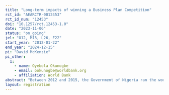 ```yaml
---
title: "Long-term impacts of winning a Business Plan Competition"
rct_id: "AEARCTR-0012453"
rct_id_num: "12453"
doi: "10.1257/rct.12453-1.0"
date: "2023-11-06"
status: "on_going"
jel: "O12, M13, L26, F22"
start_year: "2012-01-22"
end_year: "2024-12-15"
pi: "David McKenzie"
pi_other:
  1:
    - name: Oyebola Okunogbe
    - email: ookunogbe@worldbank.org
    - affiliation: World Bank
abstract: "Between 2012 and 2015, the Government of Nigeria ran the world’s largest business plan competition, giving away $180 million in grants to over 3,500 entrepreneurs. McKenzie (2017) studied the program’s first year, using an experiment in which  729 of the winners were randomly chosen from a pool of 1,841 semi-finalists, with each winner receiving a grant of around $50,000. Four rounds of follow-up surveys between 2012 and 2016 were used to measure the impacts of this program up to three years after all money had been received, and five years after entering.  The results showed large impacts on firm start-up, growth, innovation, and employment. This follow-on project aims to track these firms and entrepreneurs another 7 years later, making it 11 years after they applied. "
layout: registration
---
```


